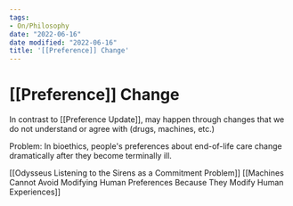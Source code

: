 ```yaml
---
tags:
- On/Philosophy
date: "2022-06-16"
date modified: "2022-06-16"
title: '[[Preference]] Change'
---
```


# [[Preference]] Change
In contrast to [[Preference Update]], may happen through changes that we do not understand or agree with (drugs, machines, etc.)

Problem: In bioethics, people's preferences about end-of-life care change dramatically after they become terminally ill.

[[Odysseus Listening to the Sirens as a Commitment Problem]]
[[Machines Cannot Avoid Modifying Human Preferences Because They Modify Human Experiences]]
